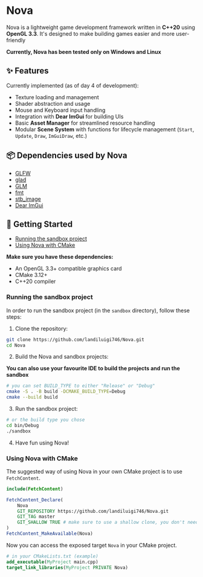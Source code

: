 ﻿# Nova

Nova is a lightweight game development framework written in **C++20** using **OpenGL 3.3**. It's designed to make building games easier and more user-friendly

**Currently, Nova has been tested only on Windows and Linux**

## ✨ Features

Currently implemented (as of day 4 of development):

- Texture loading and management
- Shader abstraction and usage
- Mouse and Keyboard input handling
- Integration with **Dear ImGui** for building UIs
- Basic **Asset Manager** for streamlined resource handling  
- Modular **Scene System** with functions for lifecycle management (`Start`, `Update`, `Draw`, `ImGuiDraw`, etc.)

## 📦 Dependencies used by Nova

- [GLFW](https://www.glfw.org/)
- [glad](https://glad.dav1d.de/)
- [GLM](https://github.com/g-truc/glm)
- [fmt](https://github.com/fmtlib/fmt)
- [stb_image](https://github.com/nothings/stb)
- [Dear ImGui](https://github.com/ocornut/imgui)

## 🚀 Getting Started

- [Running the sandbox project](#running-the-sandbox-project)
- [Using Nova with CMake](#using-nova-with-cmake)

**Make sure you have these dependencies:**

- An OpenGL 3.3+ compatible graphics card
- CMake 3.12+
- C++20 compiler

### Running the sandbox project

In order to run the sandbox project (in the `sandbox` directory), follow these steps:

1. Clone the repository:

```bash
git clone https://github.com/landiluigi746/Nova.git
cd Nova
```

2. Build the Nova and sandbox projects:

**You can also use your favourite IDE to build the projects and run the sandbox**

```bash
# you can set BUILD_TYPE to either "Release" or "Debug"
cmake -S . -B build -DCMAKE_BUILD_TYPE=Debug
cmake --build build
```

3. Run the sandbox project:
```bash
# or the build type you chose
cd bin/Debug
./sandbox
```

4. Have fun using Nova!

### Using Nova with CMake

The suggested way of using Nova in your own CMake project is to use `FetchContent`.

```cmake
include(FetchContent)

FetchContent_Declare(
	Nova
	GIT_REPOSITORY https://github.com/landiluigi746/Nova.git
	GIT_TAG master
	GIT_SHALLOW TRUE # make sure to use a shallow clone, you don't need the full repo history
)
FetchContent_MakeAvailable(Nova)
```

Now you can access the exposed target `Nova` in your CMake project.

```cmake
# in your CMakeLists.txt (example)
add_executable(MyProject main.cpp)
target_link_libraries(MyProject PRIVATE Nova)
```
